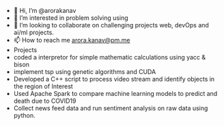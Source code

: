 - 👋 Hi, I’m @arorakanav
- 👀 I’m interested in problem solving using
- 💞️ I’m looking to collaborate on challenging projects web, devOps and ai/ml projects.
- 📫 How to reach me arora.kanav@pm.me
- Projects
- coded a interpretor for simple mathematic calculations using yacc & bison
- implement tsp using genetic algorithms and CUDA
- Developed a C++ script to process video stream and identify objects in the region of Interest
- Used Apache Spark to compare  machine learning models to predict and death due to COVID19
- Collect news feed data and run sentiment analysis on raw data using python.




<!---
arorakanav/arorakanav is a ✨ special ✨ repository because its `README.md` (this file) appears on your GitHub profile.
You can click the Preview link to take a look at your changes.
--->
